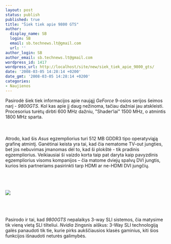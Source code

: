 ```yaml
---
layout: post
status: publish
published: true
title: "Šiek tiek apie 9800 GTS"
author:
  display_name: SB
  login: SB
  email: sb.technews.lt@gmail.com
  url: ''
author_login: SB
author_email: sb.technews.lt@gmail.com
wordpress_id: 1417
wordpress_url: http://localhost/site/new/siek_tiek_apie_9800_gts/
date: '2008-03-05 14:28:14 +0200'
date_gmt: '2008-03-05 14:28:14 +0200'
categories:
- Naujienos
---
```

<p>Pasirodė šiek tiek informacijos apie naująjį <i>GeForce</i> 9-osios serijos šeimos narį - <i>9800GTS</i>. Kol kas apie jį daug nežinoma, tačiau dažniai jau atskleisti. Procesorius turėtų dirbti 600 MHz dažniu, &quot;Shader‘iai&quot; 1500 MHz, o atmintis 1800 MHz sparta.<br />
<br><br />
<br>Atrodo, kad šis <i>Asus</i> egzempliorius turi 512 MB GDDR3 tipo operatyviąją grafinę atmintį. Ganėtinai keista yra tai, kad čia nematome TV-out jungties, bet jos nebuvimas įmanomas dėl to, kad ši plokštė - tik pradinis egzempliorius. Veikiausiai ši vaizdo korta taip pat daryta kaip pavyzdinis egzempliorius visoms kompanijos – čia matome dviejų spalvų DVI jungtis, kurios leis partneriams pasirinkti tarp HDMI ar ne-HDMI DVI jungčių.<br />
<br><br />
<br><br><img src="http://www.technews.lt/upl/Failai/9800gts.jpg"><br><br />
<br><br />
<br>Pasirodo ir tai, kad <i>9800GTS</i> nepalaikys 3-way SLI sistemos, čia matysime tik vieną vietą SLI tilteliui. <i>Nvidia</i> žingsnis aiškus: 3-Way SLI technologiją galės panaudoti tik tie, kurie pirks aukščiausios klasės gaminius, kiti šios funkcijos išnaudoti neturės galimybės.<br />
<br></p>
